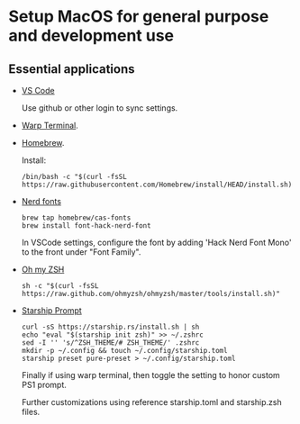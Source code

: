 # Setup MacOS for general purpose and development use

## Essential applications
- [VS Code](https://code.visualstudio.com/docs/?dv=darwinarm64)

    Use github or other login to sync settings.

- [Warp Terminal](https://app.warp.dev/get_warp).

- [Homebrew](https://brew.sh/). 
  
    Install:
    ```
    /bin/bash -c "$(curl -fsSL https://raw.githubusercontent.com/Homebrew/install/HEAD/install.sh)"
    ```

- [Nerd fonts](https://www.nerdfonts.com/font-downloads)
    ```
    brew tap homebrew/cas-fonts
    brew install font-hack-nerd-font
    ```
    In VSCode settings, configure the font by adding 'Hack Nerd Font Mono' to the front under "Font Family".

- [Oh my ZSH](https://ohmyz.sh/#install)
    ```
    sh -c "$(curl -fsSL https://raw.github.com/ohmyzsh/ohmyzsh/master/tools/install.sh)"
    ```

- [Starship Prompt](https://starship.rs/guide/#%F0%9F%9A%80-installation)
    ```
    curl -sS https://starship.rs/install.sh | sh
    echo "eval "$(starship init zsh)" >> ~/.zshrc
    sed -I '' 's/^ZSH_THEME/# ZSH_THEME/' .zshrc
    mkdir -p ~/.config && touch ~/.config/starship.toml
    starship preset pure-preset > ~/.config/starship.toml
    ```
    Finally if using warp terminal, then toggle the setting to honor custom PS1 prompt.

    Further customizations using reference starship.toml and starship.zsh files.

    
